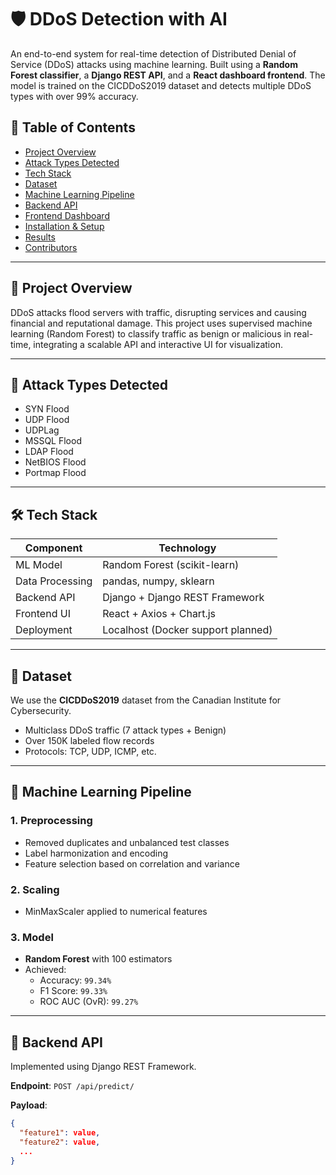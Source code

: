 # 🛡️ DDoS Detection with AI

An end-to-end system for real-time detection of Distributed Denial of Service (DDoS) attacks using machine learning. Built using a **Random Forest classifier**, a **Django REST API**, and a **React dashboard frontend**. The model is trained on the CICDDoS2019 dataset and detects multiple DDoS types with over 99% accuracy.

## 📌 Table of Contents

- [Project Overview](#project-overview)
- [Attack Types Detected](#attack-types-detected)
- [Tech Stack](#tech-stack)
- [Dataset](#dataset)
- [Machine Learning Pipeline](#machine-learning-pipeline)
- [Backend API](#backend-api)
- [Frontend Dashboard](#frontend-dashboard)
- [Installation & Setup](#installation--setup)
- [Results](#results)
- [Contributors](#contributors)

---

## 🚀 Project Overview

DDoS attacks flood servers with traffic, disrupting services and causing financial and reputational damage. This project uses supervised machine learning (Random Forest) to classify traffic as benign or malicious in real-time, integrating a scalable API and interactive UI for visualization.

---

## 🧠 Attack Types Detected

- SYN Flood
- UDP Flood
- UDPLag
- MSSQL Flood
- LDAP Flood
- NetBIOS Flood
- Portmap Flood

---

## 🛠 Tech Stack

| Component        | Technology            |
|------------------|------------------------|
| ML Model         | Random Forest (scikit-learn) |
| Data Processing  | pandas, numpy, sklearn |
| Backend API      | Django + Django REST Framework |
| Frontend UI      | React + Axios + Chart.js |
| Deployment       | Localhost (Docker support planned) |

---

## 📂 Dataset

We use the **CICDDoS2019** dataset from the Canadian Institute for Cybersecurity.

- Multiclass DDoS traffic (7 attack types + Benign)
- Over 150K labeled flow records
- Protocols: TCP, UDP, ICMP, etc.

---

## 🧪 Machine Learning Pipeline

### 1. Preprocessing
- Removed duplicates and unbalanced test classes
- Label harmonization and encoding
- Feature selection based on correlation and variance

### 2. Scaling
- MinMaxScaler applied to numerical features

### 3. Model
- **Random Forest** with 100 estimators
- Achieved:
  - Accuracy: `99.34%`
  - F1 Score: `99.33%`
  - ROC AUC (OvR): `99.27%`

---

## 🔌 Backend API

Implemented using Django REST Framework.

**Endpoint**: `POST /api/predict/`

**Payload**:
```json
{
  "feature1": value,
  "feature2": value,
  ...
}
